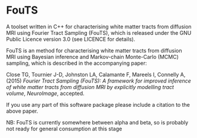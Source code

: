 # FouTS
A toolset written in C++ for characterising white matter tracts from diffusion MRI using Fourier Tract Sampling (FouTS),
which is released under the GNU Public Licence version 3.0 (see LICENCE for details).

FouTS is an method for characterising white matter tracts from diffusion MRI using Bayesian inference and Markov-chain
Monte-Carlo (MCMC) sampling, which is described in the accompanying paper:

Close TG, Tournier J-D, Johnston LA, Calamante F, Mareels I, Connelly A, (2015) _Fourier Tract Sampling (FouTS): 
A framework for improved inference of white matter tracts from diffusion MRI by explicitly modelling tract volume_,
_NeuroImage_, accepted. 

If you use any part of this software package please include a citation to the above paper.

NB: FouTS is currently somewhere between alpha and beta, so is probably not ready for general consumption at this stage

